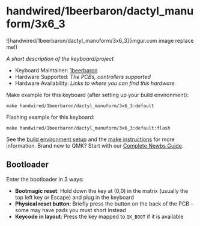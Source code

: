 # handwired/1beerbaron/dactyl_manuform/3x6_3

![handwired/1beerbaron/dactyl_manuform/3x6_3](imgur.com image replace me!)

*A short description of the keyboard/project*

* Keyboard Maintainer: [1beerbaron](https://github.com/1beerbaron)
* Hardware Supported: *The PCBs, controllers supported*
* Hardware Availability: *Links to where you can find this hardware*

Make example for this keyboard (after setting up your build environment):

    make handwired/1beerbaron/dactyl_manuform/3x6_3:default

Flashing example for this keyboard:

    make handwired/1beerbaron/dactyl_manuform/3x6_3:default:flash

See the [build environment setup](https://docs.qmk.fm/#/getting_started_build_tools) and the [make instructions](https://docs.qmk.fm/#/getting_started_make_guide) for more information. Brand new to QMK? Start with our [Complete Newbs Guide](https://docs.qmk.fm/#/newbs).

## Bootloader

Enter the bootloader in 3 ways:

* **Bootmagic reset**: Hold down the key at (0,0) in the matrix (usually the top left key or Escape) and plug in the keyboard
* **Physical reset button**: Briefly press the button on the back of the PCB - some may have pads you must short instead
* **Keycode in layout**: Press the key mapped to `QK_BOOT` if it is available
